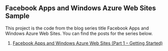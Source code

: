 ## Facebook Apps and Windows Azure Web Sites Sample
This project is the code from the blog series title Facebook Apps and Windows Azure Web Sites. You can find the posts for the series below.

1. [Facebook Apps and Windows Azure Web Sites (Part 1 – Getting Started)](http://blog.ntotten.com/2012/07/23/facebook-apps-and-windows-azure-web-sites-part-1-getting-started/)